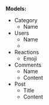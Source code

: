 **Models:**
- Category
	- Name
- Users
	- Name
	- 
- Reactions
	- Emoji
- Comments
	- Name
	- Content
- Post
	- Title
	- Content

